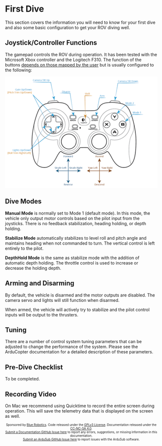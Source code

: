 # First Dive

This section covers the information you will need to know for your first dive and also some basic configuration to get your ROV diving well.  

## Joystick/Controller Functions

The gamepad controls the ROV during operation. It has been tested with the Microsoft Xbox controller and the Logitech F310. The function of the buttons [depends on those mapped by the user](/initial-setup/#joystickgamepad-calibration) but is usually configured to the following:

<img src="/images/controller.png" class="img-responsive" />

## Dive Modes

**Manual Mode** is normally set to Mode 1 (default mode). In this mode, the vehicle only output motor controls based on the pilot input from the joysticks. There is no feedback stabilization, heading holding, or depth holding.

**Stabilize Mode** automatically stabilizes to level roll and pitch angle and maintains heading when not commanded to turn. The vertical control is left entirely to the pilot.

**DepthHold Mode** is the same as stabilize mode with the addition of automatic depth holding. The throttle control is used to increase or decrease the holding depth.

## Arming and Disarming

By default, the vehicle is disarmed and the motor outputs are disabled. The camera servo and lights will still function when disarmed. 

When armed, the vehicle will actively try to stabilize and the pilot control inputs will be output to the thrusters.

## Tuning

There are a number of control system tuning parameters that can be adjusted to change the performance of the system. Please see the ArduCopter documentation for a detailed description of these parameters.

## Pre-Dive Checklist

To be completed.

## Recording Video

On Mac we recommend using Quicktime to record the entire screen during operation. This will save the telemetry data that is displayed on the screen as well.

<p style="font-size:10px; text-align:center">
Sponsored by <a href="http://www.bluerobotics.com/">Blue Robotics</a>. Code released under the <a href="https://github.com/bluerobotics/ardusub/blob/master/COPYING.txt">GPLv3 License</a>. Documentation released under the <a href="https://creativecommons.org/licenses/by-nc-sa/4.0/">CC-NC-SA 4.0</a>.<br />
<a href="https://github.com/bluerobotics/ardusub-docs/issues/">Submit a Documentation GitHub Issue here</a> to report any errors, suggestions, or missing information in this documentation.<br />
<a href="https://github.com/bluerobotics/ardusub/issues/">Submit an ArduSub GitHub Issue here</a> to report issues with the ArduSub software.
</p>